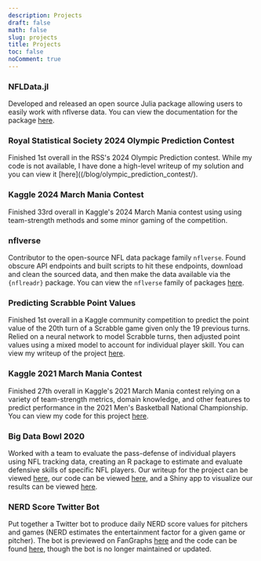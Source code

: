 ```yaml
---
description: Projects
draft: false
math: false
slug: projects
title: Projects
toc: false
noComment: true
---
```


### NFLData.jl

Developed and released an open source Julia package allowing users to easily work with nflverse data. You can view the documentation for the package [here](https://julia.nflverse.com/stable/).

### Royal Statistical Society 2024 Olympic Prediction Contest

Finished 1st overall in the RSS's 2024 Olympic Prediction contest. While my code is not available, I have done a high-level writeup of my solution and you can view it [here]((/blog/olympic_prediction_contest/).

### Kaggle 2024 March Mania Contest

Finished 33rd overall in Kaggle's 2024 March Mania contest using using team-strength methods and some minor gaming of the competition.

### nflverse

Contributor to the open-source NFL data package family `nflverse`. Found obscure API endpoints and built scripts to hit these endpoints, download and clean the sourced data, and then make the data available via the `{nflreadr}` package. You can view the `nflverse` family of packages [here](https://github.com/nflverse).

### Predicting Scrabble Point Values

Finished 1st overall in a Kaggle community competition to predict the point value of the 20th turn of a Scrabble game given only the 19 previous turns. Relied on a neural network to model Scrabble turns, then adjusted point values using a mixed model to account for individual player skill. You can view my writeup of the project [here](/blog/predicting-scrabble-point-values/).

### Kaggle 2021 March Mania Contest

Finished 27th overall in Kaggle's 2021 March Mania contest relying on a variety of team-strength metrics, domain knowledge, and other features to predict performance in the 2021 Men's Basketball National Championship. You can view my code for this project [here](/blog/march_madness_2021/).

### Big Data Bowl 2020

Worked with a team to evaluate the pass-defense of individual players using NFL tracking data, creating an R package to estimate and evaluate defensive skills of specific NFL players. Our writeup for the project can be viewed [here](https://www.kaggle.com/hughmccreery/hjmo-big-data-bowl-submission), our code can be viewed [here](https://github.com/hjmbigdatabowl/bdb2021), and a Shiny app to visualize our results can be viewed [here](https://bdb-2021.herokuapp.com/).

### NERD Score Twitter Bot

Put together a Twitter bot to produce daily NERD score values for pitchers and games (NERD estimates the entertainment factor for a given game or pitcher). The bot is previewed on FanGraphs [here](https://blogs.fangraphs.com/instagraphs/nerd-scores-now-available-from-internet-robot/) and the code can be found [here](https://github.com/john-b-edwards/NERD-Bot), though the bot is no longer maintained or updated.

